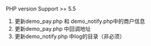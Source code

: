 PHP version Support  >= 5.5
1. 更新demo_pay.php 和 demo_notify.php中的商户信息
2. 更新demo_pay.php 中回调地址
3. 更新demo_notify.php 中log的目录（非必须）
